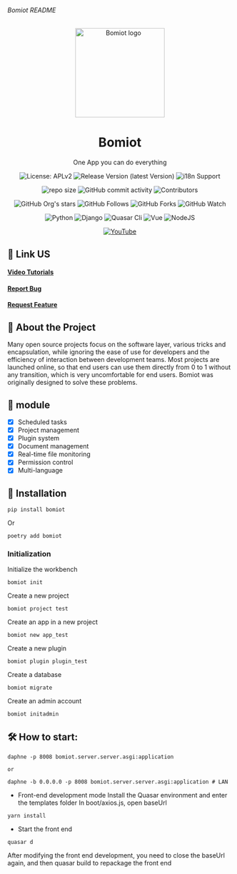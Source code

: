 ###### Bomiot README

<div align="center">
  <img src="media/img/logo.png" alt="Bomiot logo" width="200" height="auto" />
  <h1>Bomiot</h1>
  <p>One App you can do everything</p>

<!-- Badges -->
![License: APLv2](https://img.shields.io/github/license/Bomiot/Bomiot)
![Release Version (latest Version)](https://img.shields.io/github/v/release/Bomiot/Bomiot?color=orange&include_prereleases)
![i18n Support](https://img.shields.io/badge/i18n-Support-orange.svg)

![repo size](https://img.shields.io/github/repo-size/Bomiot/Bomiot)
![GitHub commit activity](https://img.shields.io/github/commit-activity/m/Bomiot/Bomiot)
![Contributors](https://img.shields.io/github/contributors/Bomiot/Bomiot?color=blue)

![GitHub Org's stars](https://img.shields.io/github/stars/Bomiot?style=social)
![GitHub Follows](https://img.shields.io/github/followers/Singosgu?style=social)
![GitHub Forks](https://img.shields.io/github/forks/Bomiot/Bomiot?style=social)
![GitHub Watch](https://img.shields.io/github/watchers/Bomiot/Bomiot?style=social)

![Python](https://img.shields.io/badge/Python-3.9-yellowgreen)
![Django](https://img.shields.io/badge/Django-4.2-yellowgreen)
![Quasar Cli](https://img.shields.io/badge/Quasar/cli-2.4.1-yellowgreen)
![Vue](https://img.shields.io/badge/Vue-3.4.18-yellowgreen)
![NodeJS](https://img.shields.io/badge/NodeJS-18.19.1-yellowgreen)

[![YouTube](https://img.shields.io/youtube/channel/subscribers/UCPW1wciGMIEh7CYOdLnsloA?color=red&label=YouTube&logo=youtube&style=for-the-badge)](https://www.youtube.com/channel/UCPW1wciGMIEh7CYOdLnsloA)

</div>


## :rocket: Link US

<h4>
  <a href="https://www.youtube.com/channel/UCPW1wciGMIEh7CYOdLnsloA">Video Tutorials</a>
</h4>
<h4>
  <a href="https://github.com/Bomiot/Bomiot/issues/new?template=bug_report.md&title=[BUG]">Report Bug</a>
</h4>
<h4>   
  <a href="https://github.com/Bomiot/Bomiot/issues/new?template=feature_request.md&title=[FR]">Request Feature</a>
</h4>


[//]: # (About the Project)
## :star2: About the Project

Many open source projects focus on the software layer, various tricks and encapsulation, while ignoring the ease of use for developers and the efficiency of interaction between development teams. Most projects are launched online, so that end users can use them directly from 0 to 1 without any transition, which is very uncomfortable for end users.
Bomiot was originally designed to solve these problems.

[//]: # (Function)
## :dart: module

* [x] Scheduled tasks
* [x] Project management
* [x] Plugin system
* [x] Document management
* [x] Real-time file monitoring
* [x] Permission control
* [x] Multi-language

[//]: # (Install)
## :compass: Installation
~~~shell
pip install bomiot
~~~

Or

~~~shell
poetry add bomiot
~~~

### Initialization
Initialize the workbench
~~~shell
bomiot init
~~~

Create a new project
~~~shell
bomiot project test
~~~

Create an app in a new project
~~~shell
bomiot new app_test
~~~

Create a new plugin
~~~shell
bomiot plugin plugin_test
~~~

Create a database
~~~shell
bomiot migrate
~~~

Create an admin account
~~~shell
bomiot initadmin
~~~

[//]: # (start)
## :hammer_and_wrench: How to start:

~~~shell
daphne -p 8008 bomiot.server.server.asgi:application

or

daphne -b 0.0.0.0 -p 8008 bomiot.server.server.asgi:application # LAN
~~~

- Front-end development mode
Install the Quasar environment and enter the templates folder
In boot/axios.js, open baseUrl
~~~shell
yarn install
~~~

- Start the front end
~~~shell
quasar d
~~~

After modifying the front end development, you need to close the baseUrl again, and then quasar build to repackage the front end
